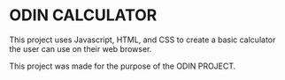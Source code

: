 # ODIN CALCULATOR #

This project uses Javascript, HTML, and CSS to create a basic calculator the user can use on their web browser.

This project was made for the purpose of the ODIN PROJECT.